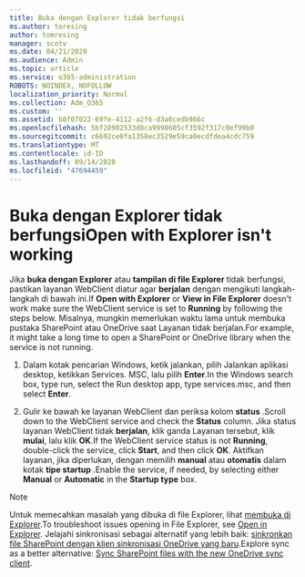 ```yaml
---
title: Buka dengan Explorer tidak berfungsi
ms.author: toresing
author: tomresing
manager: scotv
ms.date: 04/21/2020
ms.audience: Admin
ms.topic: article
ms.service: o365-administration
ROBOTS: NOINDEX, NOFOLLOW
localization_priority: Normal
ms.collection: Adm_O365
ms.custom: ''
ms.assetid: b8f07022-69fe-4112-a2f6-d3a6cedb966c
ms.openlocfilehash: 5bf28982533d8ca9998605cf3592f317c0ef99b0
ms.sourcegitcommit: c6692ce0fa1358ec3529e59ca0ecdfdea4cdc759
ms.translationtype: MT
ms.contentlocale: id-ID
ms.lasthandoff: 09/14/2020
ms.locfileid: "47694459"
---
```

# <a name="open-with-explorer-isnt-working"></a><span data-ttu-id="4bf87-102">Buka dengan Explorer tidak berfungsi</span><span class="sxs-lookup"><span data-stu-id="4bf87-102">Open with Explorer isn't working</span></span>

<span data-ttu-id="4bf87-103">Jika **buka dengan Explorer** atau **tampilan di file Explorer** tidak berfungsi, pastikan layanan WebClient diatur agar **berjalan** dengan mengikuti langkah-langkah di bawah ini.</span><span class="sxs-lookup"><span data-stu-id="4bf87-103">If **Open with Explorer** or **View in File Explorer** doesn't work make sure the WebClient service is set to **Running** by following the steps below.</span></span> <span data-ttu-id="4bf87-104">Misalnya, mungkin memerlukan waktu lama untuk membuka pustaka SharePoint atau OneDrive saat Layanan tidak berjalan.</span><span class="sxs-lookup"><span data-stu-id="4bf87-104">For example, it might take a long time to open a SharePoint or OneDrive library when the service is not running.</span></span> 
  
1. <span data-ttu-id="4bf87-105">Dalam kotak pencarian Windows, ketik jalankan, pilih Jalankan aplikasi desktop, ketikkan Services. MSC, lalu pilih **Enter**.</span><span class="sxs-lookup"><span data-stu-id="4bf87-105">In the Windows search box, type run, select the Run desktop app, type services.msc, and then select **Enter**.</span></span>
    
2. <span data-ttu-id="4bf87-106">Gulir ke bawah ke layanan WebClient dan periksa kolom **status** .</span><span class="sxs-lookup"><span data-stu-id="4bf87-106">Scroll down to the WebClient service and check the **Status** column.</span></span> <span data-ttu-id="4bf87-107">Jika status layanan WebClient tidak **berjalan**, klik ganda Layanan tersebut, klik **mulai**, lalu klik **OK**.</span><span class="sxs-lookup"><span data-stu-id="4bf87-107">If the WebClient service status is not **Running**, double-click the service, click **Start**, and then click **OK**.</span></span> <span data-ttu-id="4bf87-108">Aktifkan layanan, jika diperlukan, dengan memilih **manual** atau **otomatis** dalam kotak **tipe startup** .</span><span class="sxs-lookup"><span data-stu-id="4bf87-108">Enable the service, if needed, by selecting either **Manual** or **Automatic** in the **Startup type** box.</span></span> 
    
> [!NOTE]
> <span data-ttu-id="4bf87-109">Untuk memecahkan masalah yang dibuka di file Explorer, lihat [membuka di Explorer](https://go.microsoft.com/fwlink/?linkid=871665).</span><span class="sxs-lookup"><span data-stu-id="4bf87-109">To troubleshoot issues opening in File Explorer, see [Open in Explorer](https://go.microsoft.com/fwlink/?linkid=871665).</span></span> <span data-ttu-id="4bf87-110">Jelajahi sinkronisasi sebagai alternatif yang lebih baik: [sinkronkan file SharePoint dengan klien sinkronisasi OneDrive yang baru](https://go.microsoft.com/fwlink/?linkid=871666).</span><span class="sxs-lookup"><span data-stu-id="4bf87-110">Explore sync as a better alternative: [Sync SharePoint files with the new OneDrive sync client](https://go.microsoft.com/fwlink/?linkid=871666).</span></span> 
  

